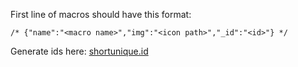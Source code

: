 First line of macros should have this format:

```
/* {"name":"<macro name>","img":"<icon path>","_id":"<id>"} */
```

Generate ids here: [shortunique.id](https://shortunique.id)
